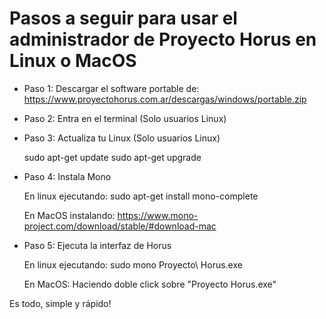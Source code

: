 # Pasos a seguir para usar el administrador de Proyecto Horus en Linux o MacOS

- Paso 1: Descargar el software portable de:
    https://www.proyectohorus.com.ar/descargas/windows/portable.zip

- Paso 2: Entra en el terminal (Solo usuarios Linux)

- Paso 3: Actualiza tu Linux (Solo usuarios Linux)

    sudo apt-get update
    sudo apt-get upgrade

- Paso 4: Instala Mono

    En linux ejecutando:
      sudo apt-get install mono-complete

    En MacOS instalando:
      https://www.mono-project.com/download/stable/#download-mac

- Paso 5: Ejecuta la interfaz de Horus
    
    En linux ejecutando:
      sudo mono Proyecto\ Horus.exe

    En MacOS:
      Haciendo doble click sobre "Proyecto Horus.exe"

Es todo, simple y rápido!
